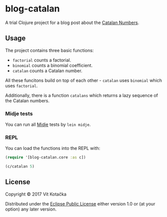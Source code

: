 # blog-catalan

A trial Clojure project for a blog post about the [Catalan Numbers](https://en.wikipedia.org/wiki/Catalan_number).

## Usage

The project contains three basic functions:

* `factorial` counts a factorial.
* `binomial` counts a binomial coefficient.
* `catalan` counts a Catalan number.

All these funcitons build on top of each other - `catalan` uses `binomial` which uses `factorial`.

Additionally, there is a function `catalans` which returns a lazy sequence of the Catalan numbers.

### Midje tests

You can run all [Midje](https://github.com/marick/Midje) tests by `lein midje`.

### REPL

You can load the functions into the REPL with:

```clojure
(require '[blog-catalan.core :as c])

(c/catalan 5)
```

## License

Copyright © 2017 Vít Kotačka

Distributed under the [Eclipse Public License](https://eclipse.org/org/documents/epl-v10.php)
either version 1.0 or (at your option) any later version.
